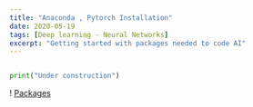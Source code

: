 ```yaml
---
title: "Anaconda , Pytorch Installation"
date: 2020-05-19
tags: [Deep learning - Neural Networks]
excerpt: "Getting started with packages needed to code AI"
---
```


```python

print("Under construction")

```

! [Packages]("https://raw.githubusercontent.com/nvikramraj/nvikramraj.github.io/master/images/anaconda/packages.JPG")